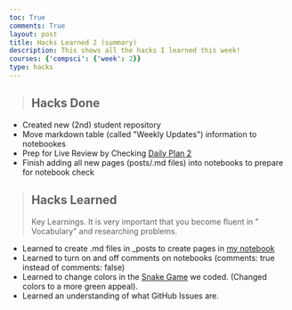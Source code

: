 ```yaml
---
toc: True
comments: True
layout: post
title: Hacks Learned 2 (summary)
description: This shows all the hacks I learned this week!
courses: {'compsci': {'week': 2}}
type: hacks
---
```


> ## Hacks Done
- Created new (2nd) student repository
- Move markdown table (called "Weekly Updates") information to notebookes
- Prep for Live Review by Checking [Daily Plan 2](http://localhost:4200/student//2023/09/01/Daily_Plan_2.html)
- Finish adding all new pages (posts/.md files) into notebooks to prepare for notebook check

> ## Hacks Learned
> Key Learnings.  It is very important that you become fluent in " Vocabulary" and researching problems.

- Learned to create .md files in _posts to create pages in [my notebook](http://localhost:4200/student/compsci)
- Learned to turn on and off comments on notebooks (comments: true instead of comments: false)
- Learned to change colors in the [Snake Game](http://localhost:4200/student//2023/08/31/Snake_Game.html) we coded. (Changed colors to a more green appeal).
- Learned an understanding of what GitHub Issues are.